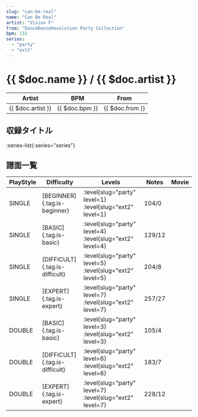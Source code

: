 ```yaml
---
slug: "can-be-real"
name: "Can Be Real"
artist: "Vision F"
from: "DanceDanceRevolution Party Collection"
bpm: 132
series:
  - "party"
  - "ext2"
---
```


# {{ $doc.name }} / {{ $doc.artist }}

|Artist|BPM|From|
|------|---|----|
|{{ $doc.artist }}|{{ $doc.bpm }}|{{ $doc.from }}|

## 収録タイトル

:series-list{:series="series"}

## 譜面一覧

|PlayStyle|Difficulty|Levels|Notes|Movie|
|---------|----------|------|-----|-----|
|SINGLE|[BEGINNER]{.tag.is-beginner}|:level{slug="party" level=1} :level{slug="ext2" level=1}|104/0||
|SINGLE|[BASIC]{.tag.is-basic}|:level{slug="party" level=4} :level{slug="ext2" level=4}|129/12||
|SINGLE|[DIFFICULT]{.tag.is-difficult}|:level{slug="party" level=5} :level{slug="ext2" level=5}|204/8||
|SINGLE|[EXPERT]{.tag.is-expert}|:level{slug="party" level=7} :level{slug="ext2" level=7}|257/27||
|DOUBLE|[BASIC]{.tag.is-basic}|:level{slug="party" level=3} :level{slug="ext2" level=3}|105/4||
|DOUBLE|[DIFFICULT]{.tag.is-difficult}|:level{slug="party" level=6} :level{slug="ext2" level=6}|183/7||
|DOUBLE|[EXPERT]{.tag.is-expert}|:level{slug="party" level=7} :level{slug="ext2" level=7}|228/12||
